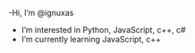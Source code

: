 -Hi, I’m @ignuxas
- I’m interested in Python, JavaScript, c++, c#
- I’m currently learning JavaScript, c++

<!---
ignuxas/ignuxas is a ✨ special ✨ repository because its `README.md` (this file) appears on your GitHub profile.
You can click the Preview link to take a look at your changes.
--->
